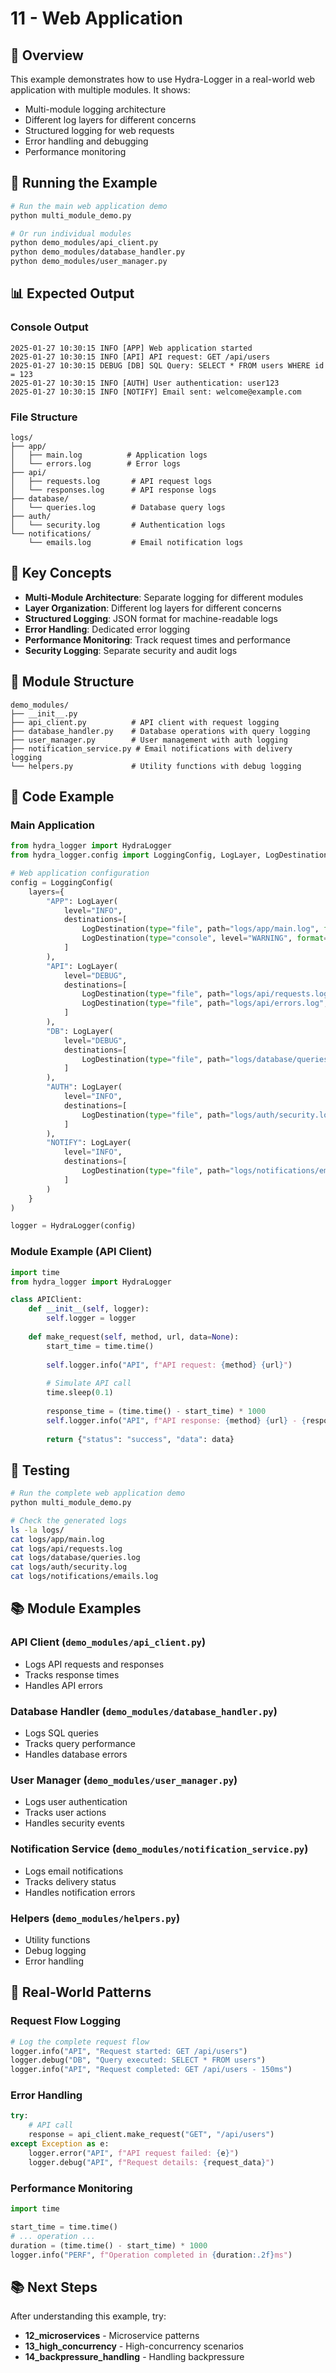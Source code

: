 # 11 - Web Application

## 🎯 Overview

This example demonstrates how to use Hydra-Logger in a real-world web application with multiple modules. It shows:
- Multi-module logging architecture
- Different log layers for different concerns
- Structured logging for web requests
- Error handling and debugging
- Performance monitoring

## 🚀 Running the Example

```bash
# Run the main web application demo
python multi_module_demo.py

# Or run individual modules
python demo_modules/api_client.py
python demo_modules/database_handler.py
python demo_modules/user_manager.py
```

## 📊 Expected Output

### Console Output
```
2025-01-27 10:30:15 INFO [APP] Web application started
2025-01-27 10:30:15 INFO [API] API request: GET /api/users
2025-01-27 10:30:15 DEBUG [DB] SQL Query: SELECT * FROM users WHERE id = 123
2025-01-27 10:30:15 INFO [AUTH] User authentication: user123
2025-01-27 10:30:15 INFO [NOTIFY] Email sent: welcome@example.com
```

### File Structure
```
logs/
├── app/
│   ├── main.log          # Application logs
│   └── errors.log        # Error logs
├── api/
│   ├── requests.log       # API request logs
│   └── responses.log      # API response logs
├── database/
│   └── queries.log        # Database query logs
├── auth/
│   └── security.log       # Authentication logs
└── notifications/
    └── emails.log         # Email notification logs
```

## 🔑 Key Concepts

- **Multi-Module Architecture**: Separate logging for different modules
- **Layer Organization**: Different log layers for different concerns
- **Structured Logging**: JSON format for machine-readable logs
- **Error Handling**: Dedicated error logging
- **Performance Monitoring**: Track request times and performance
- **Security Logging**: Separate security and audit logs

## 📁 Module Structure

```
demo_modules/
├── __init__.py
├── api_client.py          # API client with request logging
├── database_handler.py    # Database operations with query logging
├── user_manager.py        # User management with auth logging
├── notification_service.py # Email notifications with delivery logging
└── helpers.py             # Utility functions with debug logging
```

## 🎨 Code Example

### Main Application
```python
from hydra_logger import HydraLogger
from hydra_logger.config import LoggingConfig, LogLayer, LogDestination

# Web application configuration
config = LoggingConfig(
    layers={
        "APP": LogLayer(
            level="INFO",
            destinations=[
                LogDestination(type="file", path="logs/app/main.log", format="text"),
                LogDestination(type="console", level="WARNING", format="json")
            ]
        ),
        "API": LogLayer(
            level="DEBUG",
            destinations=[
                LogDestination(type="file", path="logs/api/requests.log", format="json"),
                LogDestination(type="file", path="logs/api/errors.log", format="text")
            ]
        ),
        "DB": LogLayer(
            level="DEBUG",
            destinations=[
                LogDestination(type="file", path="logs/database/queries.log", format="text")
            ]
        ),
        "AUTH": LogLayer(
            level="INFO",
            destinations=[
                LogDestination(type="file", path="logs/auth/security.log", format="syslog")
            ]
        ),
        "NOTIFY": LogLayer(
            level="INFO",
            destinations=[
                LogDestination(type="file", path="logs/notifications/emails.log", format="json")
            ]
        )
    }
)

logger = HydraLogger(config)
```

### Module Example (API Client)
```python
import time
from hydra_logger import HydraLogger

class APIClient:
    def __init__(self, logger):
        self.logger = logger
    
    def make_request(self, method, url, data=None):
        start_time = time.time()
        
        self.logger.info("API", f"API request: {method} {url}")
        
        # Simulate API call
        time.sleep(0.1)
        
        response_time = (time.time() - start_time) * 1000
        self.logger.info("API", f"API response: {method} {url} - {response_time:.2f}ms")
        
        return {"status": "success", "data": data}
```

## 🧪 Testing

```bash
# Run the complete web application demo
python multi_module_demo.py

# Check the generated logs
ls -la logs/
cat logs/app/main.log
cat logs/api/requests.log
cat logs/database/queries.log
cat logs/auth/security.log
cat logs/notifications/emails.log
```

## 📚 Module Examples

### **API Client** (`demo_modules/api_client.py`)
- Logs API requests and responses
- Tracks response times
- Handles API errors

### **Database Handler** (`demo_modules/database_handler.py`)
- Logs SQL queries
- Tracks query performance
- Handles database errors

### **User Manager** (`demo_modules/user_manager.py`)
- Logs user authentication
- Tracks user actions
- Handles security events

### **Notification Service** (`demo_modules/notification_service.py`)
- Logs email notifications
- Tracks delivery status
- Handles notification errors

### **Helpers** (`demo_modules/helpers.py`)
- Utility functions
- Debug logging
- Error handling

## 🎯 Real-World Patterns

### **Request Flow Logging**
```python
# Log the complete request flow
logger.info("API", "Request started: GET /api/users")
logger.debug("DB", "Query executed: SELECT * FROM users")
logger.info("API", "Request completed: GET /api/users - 150ms")
```

### **Error Handling**
```python
try:
    # API call
    response = api_client.make_request("GET", "/api/users")
except Exception as e:
    logger.error("API", f"API request failed: {e}")
    logger.debug("API", f"Request details: {request_data}")
```

### **Performance Monitoring**
```python
import time

start_time = time.time()
# ... operation ...
duration = (time.time() - start_time) * 1000
logger.info("PERF", f"Operation completed in {duration:.2f}ms")
```

## 📚 Next Steps

After understanding this example, try:
- **12_microservices** - Microservice patterns
- **13_high_concurrency** - High-concurrency scenarios
- **14_backpressure_handling** - Handling backpressure 